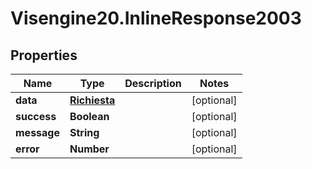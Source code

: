 # Visengine20.InlineResponse2003

## Properties
Name | Type | Description | Notes
------------ | ------------- | ------------- | -------------
**data** | [**Richiesta**](Richiesta.md) |  | [optional] 
**success** | **Boolean** |  | [optional] 
**message** | **String** |  | [optional] 
**error** | **Number** |  | [optional] 
